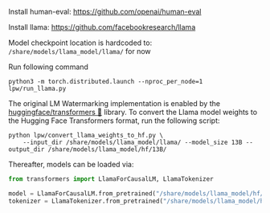 Install human-eval: https://github.com/openai/human-eval

Install llama: https://github.com/facebookresearch/llama

Model checkpoint location is hardcoded to: `/share/models/llama_model/llama/` for now 

Run following command 
```
python3 -m torch.distributed.launch --nproc_per_node=1 lpw/run_llama.py
```

The original LM Watermarking implementation is enabled by the [huggingface/transformers 🤗](https://github.com/huggingface/transformers) library. To convert the Llama model weights to the Hugging Face Transformers format, run the following script:

```
python lpw/convert_llama_weights_to_hf.py \
    --input_dir /share/models/llama_model/llama/ --model_size 13B --output_dir /share/models/llama_model/hf/13B/
```

Thereafter, models can be loaded via:

```py
from transformers import LlamaForCausalLM, LlamaTokenizer

model = LlamaForCausalLM.from_pretrained("/share/models/llama_model/hf/13B/")
tokenizer = LlamaTokenizer.from_pretrained("/share/models/llama_model/hf/13B/")
```
